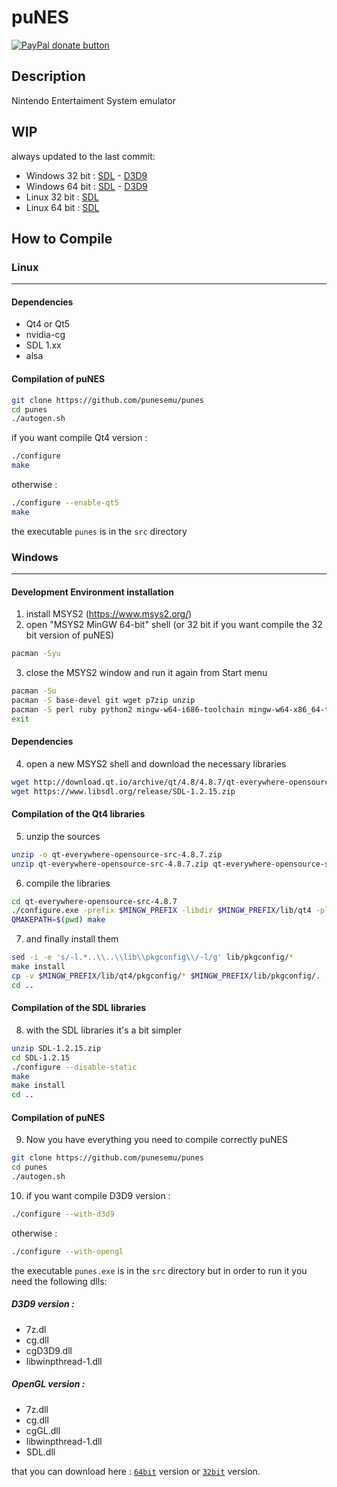 <h1>puNES</h1>

<span class="badge-paypal"><a href="https://www.paypal.com/cgi-bin/webscr?cmd=_s-xclick&hosted_button_id=QPPXNRL5NAHDC" title="Donate to this project using Paypal"><img src="https://img.shields.io/badge/paypal-donate-yellow.svg" alt="PayPal donate button" /></a></span>

Description
-----------

Nintendo Entertaiment System emulator

WIP
-----------
always updated to the last commit:
* Windows 32 bit : [SDL](https://www.dropbox.com/s/3b15hk5ad2mbepr/punes32.wip.sdl.zip?dl=0) - [D3D9](https://www.dropbox.com/s/avvmels3hi060zw/punes32.wip.d3d9.zip?dl=0)
* Windows 64 bit : [SDL](https://www.dropbox.com/s/jki4udcrwwq3hym/punes64.wip.sdl.zip?dl=0) - [D3D9](https://www.dropbox.com/s/29bzoqvru983ix6/punes64.wip.d3d9.zip?dl=0)
* Linux 32 bit : [SDL](https://www.dropbox.com/s/yt66qgzn2dukqj1/punes32?dl=0)
* Linux 64 bit : [SDL](https://www.dropbox.com/s/5n74roezzf5a2qy/punes64?dl=0)

How to Compile
-----------

### Linux
-----------
#### Dependencies
* Qt4 or Qt5
* nvidia-cg
* SDL 1.xx
* alsa
#### Compilation of puNES
```bash
git clone https://github.com/punesemu/punes
cd punes
./autogen.sh
```
if you want compile Qt4 version :
```bash
./configure
make
```
otherwise :
```bash
./configure --enable-qt5
make
```
the executable `punes` is in the `src` directory 
### Windows
-----------
#### Development Environment installation
1) install MSYS2 (https://www.msys2.org/)
2) open "MSYS2 MinGW 64-bit" shell (or 32 bit if you want compile the 32 bit version of puNES)
```bash
pacman -Syu
```
 3) close the MSYS2 window and run it again from Start menu
```bash
pacman -Su
pacman -S base-devel git wget p7zip unzip
pacman -S perl ruby python2 mingw-w64-i686-toolchain mingw-w64-x86_64-toolchain
exit
```
#### Dependencies
4) open a new MSYS2 shell and download the necessary libraries
```bash
wget http://download.qt.io/archive/qt/4.8/4.8.7/qt-everywhere-opensource-src-4.8.7.zip
wget https://www.libsdl.org/release/SDL-1.2.15.zip
```
#### Compilation of the Qt4 libraries
5) unzip the sources
```bash
unzip -o qt-everywhere-opensource-src-4.8.7.zip
unzip qt-everywhere-opensource-src-4.8.7.zip qt-everywhere-opensource-src-4.8.7/configure.exe
```
6) compile the libraries
```bash
cd qt-everywhere-opensource-src-4.8.7
./configure.exe -prefix $MINGW_PREFIX -libdir $MINGW_PREFIX/lib/qt4 -plugindir $MINGW_PREFIX/lib/qt4/plugins -importdir $MINGW_PREFIX/lib/qt4/imports -bindir $MINGW_PREFIX/lib/qt4/bin -headerdir $MINGW_PREFIX/include/qt4 -datadir $MINGW_PREFIX/share/qt4 -translationdir $MINGW_PREFIX/share/qt4/translations -examplesdir $MINGW_PREFIX/share/qt4/examples -demosdir $MINGW_PREFIX/share/qt4/demos -docdir $MINGW_PREFIX/share/doc/qt4 -platform win32-g++ -nomake docs -nomake demos -nomake examples -nomake tests -release -opensource -confirm-license -static -no-ltcg -fast -exceptions -no-accessibility -no-stl -no-qt3support -no-opengl -no-openvg -no-nis -no-neon -iconv -no-inotify -largefile -no-fontconfig -no-system-proxies -qt-zlib -qt-libpng -qt-libmng -qt-libtiff -qt-libjpeg -no-dsp -no-vcproj -no-incredibuild-xge -mmx -3dnow -sse -sse2 -no-openssl -no-dbus -no-phonon -no-phonon-backend -no-multimedia -no-audio-backend -no-webkit -no-script -no-scripttools -no-declarative -no-directwrite -no-native-gestures -no-mp -no-cups -no-declarative -no-xmlpatterns
QMAKEPATH=$(pwd) make
```
7) and finally install them
```bash
sed -i -e 's/-l.*..\\..\\lib\\pkgconfig\\/-l/g' lib/pkgconfig/*
make install
cp -v $MINGW_PREFIX/lib/qt4/pkgconfig/* $MINGW_PREFIX/lib/pkgconfig/.
cd ..
```
#### Compilation of the SDL libraries
8) with the SDL libraries it's a bit simpler
```bash
unzip SDL-1.2.15.zip
cd SDL-1.2.15
./configure --disable-static
make
make install
cd ..
```
#### Compilation of puNES
9) Now you have everything you need to compile correctly puNES
```bash
git clone https://github.com/punesemu/punes
cd punes
./autogen.sh
```
10) if you want compile D3D9 version :
```bash
./configure --with-d3d9
```
otherwise :
```bash
./configure --with-opengl
```
the executable `punes.exe` is in the `src` directory but in order to run it you need the following dlls:
##### D3D9 version :
* 7z.dl
* cg.dll
* cgD3D9.dll
* libwinpthread-1.dll
##### OpenGL version :
* 7z.dll
* cg.dll
* cgGL.dll
* libwinpthread-1.dll
* SDL.dll

that you can download here : [`64bit`](https://www.dropbox.com/s/yt5bgacnwexdghs/puNES_x86_64_dlls.zip?dl=0) version or [`32bit`](https://www.dropbox.com/s/7afebuhjy06n9uh/puNES_i686_dlls.zip?dl=0) version.
